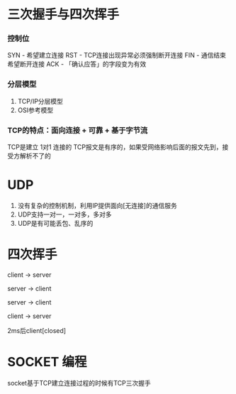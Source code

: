 # 三次握手与四次挥手

### 控制位

SYN - 希望建立连接
RST - TCP连接出现异常必须强制断开连接
FIN - 通信结束希望断开连接
ACK - 「确认应答」的字段变为有效

### 分层模型

1. TCP/IP分层模型
2. OSI参考模型

### TCP的特点：面向连接 + 可靠 + 基于字节流

TCP是建立 1对1 连接的
TCP报文是有序的，如果受网络影响后面的报文先到，接受方解析不了的


# UDP

1. 没有复杂的控制机制，利用IP提供面向[无连接]的通信服务
2. UDP支持一对一，一对多，多对多
3. UDP是有可能丢包、乱序的



# 四次挥手

client -> server 

server -> client 

server -> client

client -> server

2ms后client[closed]  



# SOCKET 编程

socket基于TCP建立连接过程的时候有TCP三次握手